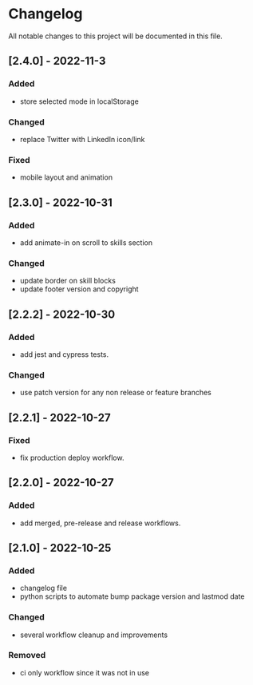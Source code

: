 # Changelog

All notable changes to this project will be documented in this file.

## [2.4.0] - 2022-11-3

### Added

- store selected mode in localStorage

### Changed

- replace Twitter with LinkedIn icon/link

### Fixed

- mobile layout and animation

## [2.3.0] - 2022-10-31

### Added

- add animate-in on scroll to skills section

### Changed

- update border on skill blocks
- update footer version and copyright

## [2.2.2] - 2022-10-30

### Added

- add jest and cypress tests.

### Changed

- use patch version for any non release or feature branches

## [2.2.1] - 2022-10-27

### Fixed

- fix production deploy workflow.

## [2.2.0] - 2022-10-27

### Added

- add merged, pre-release and release workflows.

## [2.1.0] - 2022-10-25

### Added

- changelog file
- python scripts to automate bump package version and lastmod date

### Changed

- several workflow cleanup and improvements

### Removed

- ci only workflow since it was not in use
